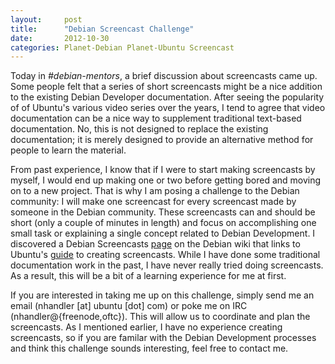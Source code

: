 ```yaml
---
layout:     post
title:      "Debian Screencast Challenge"
date:       2012-10-30
categories: Planet-Debian Planet-Ubuntu Screencast
---
```


Today in *#debian-mentors*, a brief discussion about screencasts came up. Some people felt that a series of short screencasts might be a nice addition to the existing Debian Developer documentation. After seeing the popularity of of Ubuntu's various video series over the years, I tend to agree that video documentation can be a nice way to supplement traditional text-based documentation. No, this is not designed to replace the existing documentation; it is merely designed to provide an alternative method for people to learn the material.

From past experience, I know that if I were to start making screencasts by myself, I would end up making one or two before getting bored and moving on to a new project. That is why I am posing a challenge to the Debian community: I will make one screencast for every screencast made by someone in the Debian community. These screencasts can and should be short (only a couple of minutes in length) and focus on accomplishing one small task or explaining a single concept related to Debian Development. I discovered a Debian Screencasts [page][1] on the Debian wiki that links to Ubuntu's [guide][2] to creating screencasts. While I have done some traditional documentation work in the past, I have never really tried doing screencasts. As a result, this will be a bit of a learning experience for me at first.

If you are interested in taking me up on this challenge, simply send me an email (nhandler [at] ubuntu [dot] com) or poke me on IRC (nhandler@{freenode,oftc}). This will allow us to coordinate and plan the screencasts. As I mentioned earlier, I have no experience creating screencasts, so if you are familar with the Debian Development processes and think this challenge sounds interesting, feel free to contact me.

[1]: http://wiki.debian.org/DebianDesktop/Screencasts
[2]: https://wiki.ubuntu.com/ScreencastTeam/RecordingScreencasts
